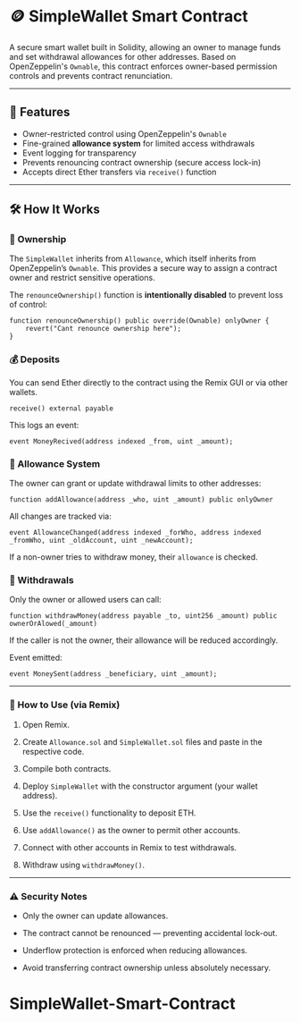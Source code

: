 # 🪙 SimpleWallet Smart Contract

A secure smart wallet built in Solidity, allowing an owner to manage funds and set withdrawal allowances for other addresses. Based on OpenZeppelin's `Ownable`, this contract enforces owner-based permission controls and prevents contract renunciation.

---

## 🚀 Features

- Owner-restricted control using OpenZeppelin's `Ownable`
- Fine-grained **allowance system** for limited access withdrawals
- Event logging for transparency
- Prevents renouncing contract ownership (secure access lock-in)
- Accepts direct Ether transfers via `receive()` function

---

## 🛠️ How It Works

### 🔐 Ownership

The `SimpleWallet` inherits from `Allowance`, which itself inherits from OpenZeppelin’s `Ownable`. This provides a secure way to assign a contract owner and restrict sensitive operations.

The `renounceOwnership()` function is **intentionally disabled** to prevent loss of control:

```solidity
function renounceOwnership() public override(Ownable) onlyOwner {
    revert("Cant renounce ownership here");
}
```


### 💰 Deposits
You can send Ether directly to the contract using the Remix GUI or via other wallets.

```solidity
receive() external payable
```

This logs an event:

```solidity
event MoneyRecived(address indexed _from, uint _amount);
```



### 🧾 Allowance System
The owner can grant or update withdrawal limits to other addresses:
```solidity
function addAllowance(address _who, uint _amount) public onlyOwner
```

All changes are tracked via:

```solidity
event AllowanceChanged(address indexed _forWho, address indexed _fromWho, uint _oldAccount, uint _newAccount);
```
If a non-owner tries to withdraw money, their `allowance` is checked.

### 💸 Withdrawals
Only the owner or allowed users can call:
```solidity
function withdrawMoney(address payable _to, uint256 _amount) public ownerOrAlowed(_amount)
```

If the caller is not the owner, their allowance will be reduced accordingly.

Event emitted:
```solidity
event MoneySent(address _beneficiary, uint _amount);
```

---

### 🧪 How to Use (via Remix)
1. Open Remix.

2. Create `Allowance.sol` and `SimpleWallet.sol` files and paste in the respective code.

3. Compile both contracts.

4. Deploy `SimpleWallet` with the constructor argument (your wallet address).

5. Use the `receive()` functionality to deposit ETH.

6. Use `addAllowance()` as the owner to permit other accounts.

7. Connect with other accounts in Remix to test withdrawals.

8. Withdraw using `withdrawMoney()`.

---

### ⚠️ Security Notes
- Only the owner can update allowances.

- The contract cannot be renounced — preventing accidental lock-out.

- Underflow protection is enforced when reducing allowances.

- Avoid transferring contract ownership unless absolutely necessary.


# SimpleWallet-Smart-Contract

